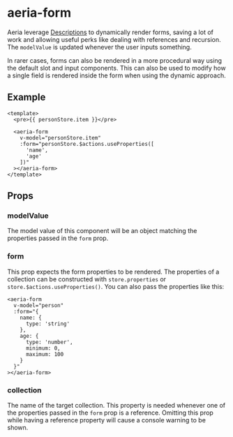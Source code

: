 # aeria-form

Aeria leverage [Descriptions](/aeria/description) to dynamically render forms, saving a lot of work and allowing useful perks like dealing with references and recursion. The `modelValue` is updated whenever the user inputs something.

In rarer cases, forms can also be rendered in a more procedural way using the default slot and input components. This can also be used to modify how a single field is rendered inside the form when using the dynamic approach.

## Example

```vue-html
<template>
  <pre>{{ personStore.item }}</pre>

  <aeria-form
    v-model="personStore.item"
    :form="personStore.$actions.useProperties([
      'name',
      'age'
    ])"
  ></aeria-form>
</template>
```

## Props

### modelValue <Badge type="tip" text="Record<string, any>" />

The model value of this component will be an object matching the properties passed in the `form` prop.

### form <Badge type="tip" text="Record<string, CollectionProperty>" />

This prop expects the form properties to be rendered. The properties of a collection can be constructed with `store.properties` or `store.$actions.useProperties()`. You can also pass the properties like this:

```vue-html
<aeria-form
  v-model="person"
  :form="{
    name: {
      type: 'string'
    },
    age: {
      type: 'number',
      minimum: 0,
      maximum: 100
    }
  }"
></aeria-form>
```

### collection <Badge type="tip" text="string" />

The name of the target collection. This property is needed whenever one of the properties passed in the `form` prop is a reference. Omitting this prop while having a reference property will cause a console warning to be shown.
